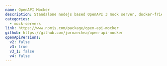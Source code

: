 ```yaml
---
name: OpenAPI Mocker
description: Standalone nodejs based OpenAPI 3 mock server, docker-friendly with request validation and autoreload.
categories:
  - mock-servers
link: https://www.npmjs.com/package/open-api-mocker
github: https://github.com/jormaechea/open-api-mocker
openApiVersions:
  v2: false
  v3: true
  v3_1: false
  v4: false
---
```

